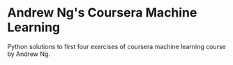 # Andrew Ng's Coursera Machine Learning

Python solutions to first four exercises of coursera machine learning course by Andrew Ng.
